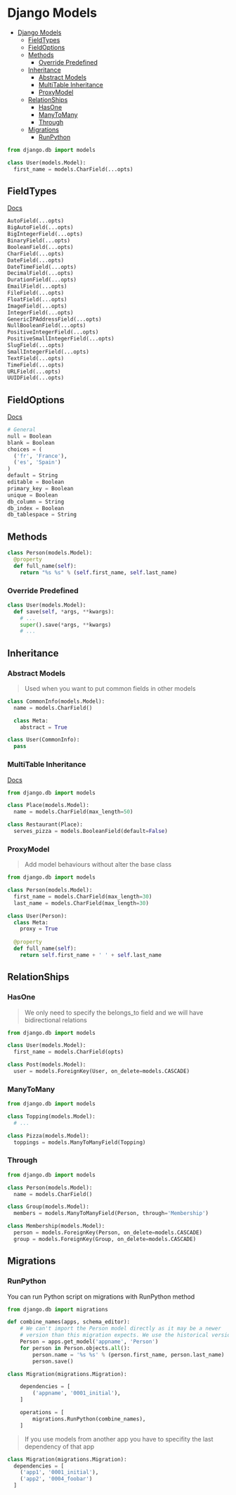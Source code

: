 # Django Models
<!-- TOC -->

- [Django Models](#django-models)
  - [FieldTypes](#fieldtypes)
  - [FieldOptions](#fieldoptions)
  - [Methods](#methods)
    - [Override Predefined](#override-predefined)
  - [Inheritance](#inheritance)
    - [Abstract Models](#abstract-models)
    - [MultiTable Inheritance](#multitable-inheritance)
    - [ProxyModel](#proxymodel)
  - [RelationShips](#relationships)
    - [HasOne](#hasone)
    - [ManyToMany](#manytomany)
    - [Through](#through)
  - [Migrations](#migrations)
    - [RunPython](#runpython)

<!-- /TOC -->
```python
from django.db import models

class User(models.Model):
  first_name = models.CharField(...opts)
```

## FieldTypes
[Docs](https://docs.djangoproject.com/en/2.0/ref/models/fields/#field-types)
```python
AutoField(...opts)
BigAutoField(...opts)
BigIntegerField(...opts)
BinaryField(...opts)
BooleanField(...opts)
CharField(...opts)
DateField(...opts)
DateTimeField(...opts)
DecimalField(...opts)
DurationField(...opts)
EmailField(...opts)
FileField(...opts)
FloatField(...opts)
ImageField(...opts)
IntegerField(...opts)
GenericIPAddressField(...opts)
NullBooleanField(...opts)
PositiveIntegerField(...opts)
PositiveSmallIntegerField(...opts)
SlugField(...opts)
SmallIntegerField(...opts)
TextField(...opts)
TimeField(...opts)
URLField(...opts)
UUIDField(...opts)
```

## FieldOptions
[Docs](https://docs.djangoproject.com/en/2.0/ref/models/fields/)
```python
# General
null = Boolean
blank = Boolean
choices = (
  ('fr', 'France'),
  ('es', 'Spain')
)
default = String
editable = Boolean
primary_key = Boolean
unique = Boolean
db_column = String
db_index = Boolean
db_tablespace = String
```

## Methods
```py
class Person(models.Model):
  @property
  def full_name(self):
    return "%s %s" % (self.first_name, self.last_name)
```

### Override Predefined
```py
class User(models.Model):
  def save(self, *args, **kwargs):
    # ...
    super().save(*args, **kwargs)
    # ...
```

## Inheritance

### Abstract Models
> Used when you want to put common fields in other models
```python
class CommonInfo(models.Model):
  name = models.CharField()

  class Meta:
    abstract = True

class User(CommonInfo):
  pass
```

### MultiTable Inheritance
[Docs](https://docs.djangoproject.com/en/2.0/topics/db/models/#multi-table-inheritance)

```python
from django.db import models

class Place(models.Model):
  name = models.CharField(max_length=50)

class Restaurant(Place):
  serves_pizza = models.BooleanField(default=False)
```

### ProxyModel
> Add model behaviours without alter the base class
```python
from django.db import models

class Person(models.Model):
  first_name = models.CharField(max_length=30)
  last_name = models.CharField(max_length=30)

class User(Person):
  class Meta:
    proxy = True
  
  @property
  def full_name(self):
    return self.first_name + ' ' + self.last_name
```
## RelationShips

### HasOne
> We only need to specify the belongs_to field and we will have bidirectional relations
```python
from django.db import models

class User(models.Model):
  first_name = models.CharField(opts)

class Post(models.Model):
  user = models.ForeignKey(User, on_delete=models.CASCADE)
```

### ManyToMany
```python
from django.db import models

class Topping(models.Model):
  # ...

class Pizza(models.Model):
  toppings = models.ManyToManyField(Topping)
```

### Through
```python
from django.db import models

class Person(models.Model):
  name = models.CharField()

class Group(models.Model):
  members = models.ManyToManyField(Person, through='Membership')

class Membership(models.Model):
  person = models.ForeignKey(Person, on_delete=models.CASCADE)
  group = models.ForeignKey(Group, on_delete=models.CASCADE)

```

## Migrations

### RunPython
You can run Python script on migrations with RunPython method
```python
from django.db import migrations

def combine_names(apps, schema_editor):
    # We can't import the Person model directly as it may be a newer
    # version than this migration expects. We use the historical version.
    Person = apps.get_model('appname', 'Person')
    for person in Person.objects.all():
        person.name = '%s %s' % (person.first_name, person.last_name)
        person.save()

class Migration(migrations.Migration):

    dependencies = [
        ('appname', '0001_initial'),
    ]

    operations = [
        migrations.RunPython(combine_names),
    ]
```

> If you use models from another app you have to specifity the last dependency of that app
```python
class Migration(migrations.Migration):
  dependencies = [
    ('app1', '0001_initial'),
    ('app2', '0004_foobar')
  ]
```